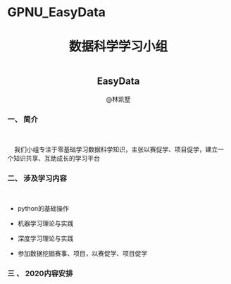 # GPNU_EasyData
<h1 align="center">数据科学学习小组</h1>
<div style="margin-top: 0.5in;">
    <h2 align="center">EasyData</h2>
</div>

<div align="center"> @林凯墅</div>

### 一、 简介
<br/>

&nbsp;&nbsp;&nbsp;&nbsp;我们小组专注于零基础学习数据科学知识，主张以赛促学、项目促学，建立一个知识共享、互助成长的学习平台


### 二、 涉及学习内容
<br/>

- python的基础操作


- 机器学习理论与实践


- 深度学习理论与实践


- 参加数据挖掘赛事、项目，以赛促学、项目促学



### 三 、 2020内容安排
